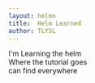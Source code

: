 ```yaml
---
layout: helmn
title:	Helm Learned
author: TLYSL
---
```


I'm Learning the helm<br>
Where the tutorial goes<br>
can find everywhere<BR>